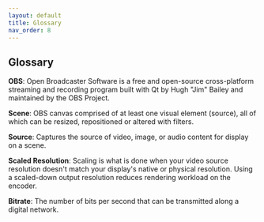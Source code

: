 ```yaml
---
layout: default
title: Glossary
nav_order: 8
---
```


## Glossary

**OBS**: Open Broadcaster Software is a free and open-source cross-platform streaming and recording program built with Qt by Hugh "Jim" Bailey and maintained by the OBS Project.

**Scene**: OBS canvas comprised of at least one visual element (source), all of which can be resized, repositioned or altered with filters.

**Source**: Captures the source of video, image, or audio content for display on a scene.

**Scaled Resolution**: Scaling is what is done when your video source resolution doesn't match your display's native or physical resolution. Using a scaled-down output resolution reduces rendering workload on the encoder.

**Bitrate**: The number of bits per second that can be transmitted along a digital network.
